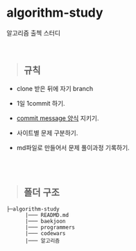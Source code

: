 # algorithm-study
알고리즘 출첵 스터디   

<br>


>## 규칙    

- clone 받은 뒤에 자기 branch

- 1일 1commit 하기.    

- <a href="https://github.com/jiyun1006/algorithm-study/wiki/commit-template-%EC%A0%81%EC%9A%A9">commit message 양식</a> 지키기.      

- 사이트별 문제 구분하기.    

- md파일로 만들어서 문제 풀이과정 기록하기.   



<br><br>

>## 폴더 구조   


```
├─algorithm-study
      |─── READMD.md
      |─── baekjoon
      |─── programmers
      |─── codewars
      |─── 알고리즘
      
```
